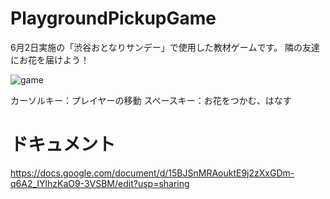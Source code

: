 # PlaygroundPickupGame

6月2日実施の「渋谷おとなりサンデー」で使用した教材ゲームです。
隣の友達にお花を届けよう！

![game](https://user-images.githubusercontent.com/5147047/58760355-8c1cb100-8571-11e9-8306-8c9dccfb0dba.PNG)

カーソルキー：プレイヤーの移動
スペースキー：お花をつかむ、はなす

# ドキュメント
https://docs.google.com/document/d/15BJSnMRAouktE9j2zXxGDm-q6A2_IYlhzKaO9-3VSBM/edit?usp=sharing
